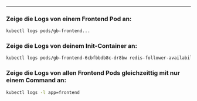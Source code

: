 ***

### Zeige die Logs von einem Frontend Pod an:

```bash
kubectl logs pods/gb-frontend...
```

### Zeige die Logs von deinem Init-Container an:

```bash
kubectl logs pods/gb-frontend-6cbfbbdb8c-dr8bw redis-follower-availability-tester
```

### Zeige die Logs von allen Frontend Pods gleichzeittig mit nur einem Command an:

```bash
kubectl logs -l app=frontend
```